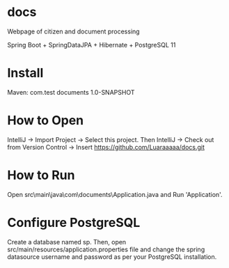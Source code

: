 # docs
Webpage of citizen and document processing

Spring Boot + SpringDataJPA + Hibernate + PostgreSQL 11 

# Install
  Maven:<dependency>
          <groupId>com.test</groupId>
          <artifactId>documents</artifactId>
          <version>1.0-SNAPSHOT</version>
        </dependency>

# How to Open
IntelliJ -> Import Project -> Select this project. Then IntelliJ -> Check out from Version Control -> Insert https://github.com/Luaraaaaa/docs.git

# How to Run
Open src\main\java\com\documents\Application.java and Run 'Application'.

# Configure PostgreSQL
Create a database named sp. Then, open src/main/resources/application.properties file and change the spring datasource username and password as per your PostgreSQL installation.
